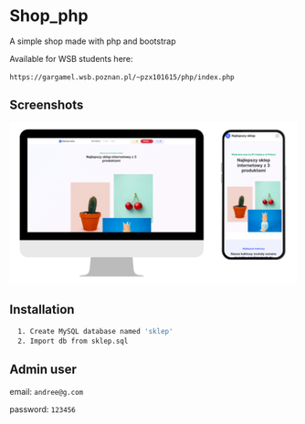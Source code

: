 
# Shop_php

A simple shop made with php and bootstrap

Available for WSB students here:

`https://gargamel.wsb.poznan.pl/~pzx101615/php/index.php`






## Screenshots

![App Screenshot](https://raw.githubusercontent.com/BartekAndree/shop_php/main/assets/img/php_shop-mockup.png)


## Installation
```bash
  1. Create MySQL database named 'sklep'
  2. Import db from sklep.sql
```
    
## Admin user

email: `andree@g.com`

password: `123456`


